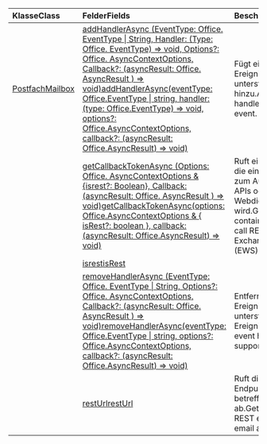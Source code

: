 | <span data-ttu-id="3bf0f-101">Klasse</span><span class="sxs-lookup"><span data-stu-id="3bf0f-101">Class</span></span> | <span data-ttu-id="3bf0f-102">Felder</span><span class="sxs-lookup"><span data-stu-id="3bf0f-102">Fields</span></span> | <span data-ttu-id="3bf0f-103">Beschreibung</span><span class="sxs-lookup"><span data-stu-id="3bf0f-103">Description</span></span> |
|:---|:---|:---|
|[<span data-ttu-id="3bf0f-104">Postfach</span><span class="sxs-lookup"><span data-stu-id="3bf0f-104">Mailbox</span></span>](/javascript/api/outlook/outlook.mailbox)|[<span data-ttu-id="3bf0f-105">addHandlerAsync (EventType: Office. EventType \| String, Handler: (Type: Office. EventType) => void, Options?: Office. AsyncContextOptions, Callback?: (asyncResult: Office. AsyncResult <void> ) => void)</span><span class="sxs-lookup"><span data-stu-id="3bf0f-105">addHandlerAsync(eventType: Office.EventType \| string, handler: (type: Office.EventType) => void, options?: Office.AsyncContextOptions, callback?: (asyncResult: Office.AsyncResult<void>) => void)</span></span>](/javascript/api/outlook/outlook.mailbox#addhandlerasync-eventtype--handler--type-)|<span data-ttu-id="3bf0f-106">Fügt einen Ereignishandler für ein unterstütztes Ereignis hinzu.</span><span class="sxs-lookup"><span data-stu-id="3bf0f-106">Adds an event handler for a supported event.</span></span>|
||[<span data-ttu-id="3bf0f-107">getCallbackTokenAsync (Options: Office. AsyncContextOptions & {isrest?: Boolean}, Callback: (asyncResult: Office. AsyncResult <string> ) => void)</span><span class="sxs-lookup"><span data-stu-id="3bf0f-107">getCallbackTokenAsync(options: Office.AsyncContextOptions & { isRest?: boolean }, callback: (asyncResult: Office.AsyncResult<string>) => void)</span></span>](/javascript/api/outlook/outlook.mailbox#getcallbacktokenasync-options--isrest--callback--asyncresult-)|<span data-ttu-id="3bf0f-108">Ruft eine Zeichenfolge ab, die ein Token enthält, das zum Aufrufen von Rest-APIs oder Exchange-Webdienste verwendet wird.</span><span class="sxs-lookup"><span data-stu-id="3bf0f-108">Gets a string that contains a token used to call REST APIs or Exchange Web Services (EWS).</span></span>|
||[<span data-ttu-id="3bf0f-109">isrest</span><span class="sxs-lookup"><span data-stu-id="3bf0f-109">isRest</span></span>](/javascript/api/outlook/outlook.mailbox#isrest)||
||[<span data-ttu-id="3bf0f-110">removeHandlerAsync (EventType: Office. EventType \| String, Options?: Office. AsyncContextOptions, Callback?: (asyncResult: Office. AsyncResult <void> ) => void)</span><span class="sxs-lookup"><span data-stu-id="3bf0f-110">removeHandlerAsync(eventType: Office.EventType \| string, options?: Office.AsyncContextOptions, callback?: (asyncResult: Office.AsyncResult<void>) => void)</span></span>](/javascript/api/outlook/outlook.mailbox#removehandlerasync-eventtype--options--callback--asyncresult-)|<span data-ttu-id="3bf0f-111">Entfernt die Ereignishandler für einen unterstützten Ereignistyp.</span><span class="sxs-lookup"><span data-stu-id="3bf0f-111">Removes the event handlers for a supported event type.</span></span>|
||[<span data-ttu-id="3bf0f-112">restUrl</span><span class="sxs-lookup"><span data-stu-id="3bf0f-112">restUrl</span></span>](/javascript/api/outlook/outlook.mailbox#resturl)|<span data-ttu-id="3bf0f-113">Ruft die URL des REST-Endpunkts für das betreffende E-Mail-Konto ab.</span><span class="sxs-lookup"><span data-stu-id="3bf0f-113">Gets the URL of the REST endpoint for this email account.</span></span>|
